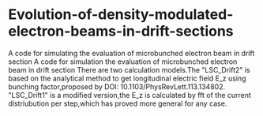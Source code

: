 # Evolution-of-density-modulated-electron-beams-in-drift-sections
A code for simulating the evaluation of  microbunched electron beam in drift section
A code for simulation the evaluation of  microbunched electron beam in drift section
There are two calculation models.The "LSC_Drift2" is based on the analytical method to get longitudinal electric field E_z using bunching factor,proposed by DOI: 10.1103/PhysRevLett.113.134802. "LSC_Drift1" is a modified version,the E_z is calculated by fft of the current distriubution per step,which has proved more general for any case.
